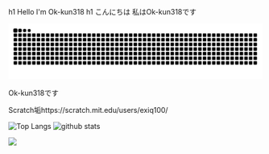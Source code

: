 h1 Hello I'm Ok-kun318
h1 こんにちは 私はOk-kun318です
<div>
<picture>
  <source media="(prefers-color-scheme: dark)" srcset="https://raw.githubusercontent.com/Ok-kun318/Ok-kun318/master/img/snake-dark.svg">
  <source media="(prefers-color-scheme: light)" srcset="https://raw.githubusercontent.com/Ok-kun318/Ok-kun318/master/img/snake.svg">
  <img alt="github contribution grid snake animation" src="https://raw.githubusercontent.com/Ok-kun318/Ok-kun318/master/img/snake.svg">
</picture>

Ok-kun318です

Scratch垢https://scratch.mit.edu/users/exiq100/

<img height="200px" src="https://github-readme-stats.vercel.app/api/top-langs/?username=Ok-kun318&show_icons=true&theme=blue_navy" alt="Top Langs">
<img height="200px" src="https://github-readme-stats.vercel.app/api?username=Ok-kun318&theme=blue_navy&show_icons=ture" alt="github stats">

![](http://github-profile-summary-cards.vercel.app/api/cards/profile-details?username=Ok-kun318&theme=transparent)

<!--
Credits
https://github.com/anuraghazra/github-readme-stats
-->
